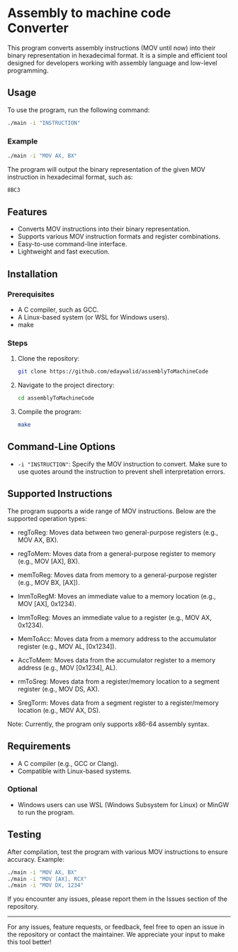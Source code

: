 # Assembly to machine code Converter 

This program converts assembly instructions (MOV until now) into their binary representation in hexadecimal format. It is a simple and efficient tool designed for developers working with assembly language and low-level programming.

## Usage

To use the program, run the following command:

```bash
./main -i "INSTRUCTION"
```

### Example

```bash
./main -i "MOV AX, BX"
```

The program will output the binary representation of the given MOV instruction in hexadecimal format, such as:

```bash
8BC3
```

## Features

- Converts MOV instructions into their binary representation.
- Supports various MOV instruction formats and register combinations.
- Easy-to-use command-line interface.
- Lightweight and fast execution.

## Installation

### Prerequisites

- A C compiler, such as GCC.
- A Linux-based system (or WSL for Windows users).
- make

### Steps

1. Clone the repository:
   ```bash
   git clone https://github.com/edaywalid/assemblyToMachineCode
   ```

2. Navigate to the project directory:
   ```bash
   cd assemblyToMachineCode
   ```

3. Compile the program:
   ```bash
   make
   ```

## Command-Line Options

- `-i "INSTRUCTION"`: Specify the MOV instruction to convert. Make sure to use quotes around the instruction to prevent shell interpretation errors.

## Supported Instructions


The program supports a wide range of MOV instructions. Below are the supported operation types:

- regToReg: Moves data between two general-purpose registers (e.g., MOV AX, BX).

- regToMem: Moves data from a general-purpose register to memory (e.g., MOV [AX], BX).

- memToReg: Moves data from memory to a general-purpose register (e.g., MOV BX, [AX]).
 
- ImmToRegM: Moves an immediate value to a memory location (e.g., MOV [AX], 0x1234).

- ImmToReg: Moves an immediate value to a register (e.g., MOV AX, 0x1234).

- MemToAcc: Moves data from a memory address to the accumulator register (e.g., MOV AL, [0x1234]).

- AccToMem: Moves data from the accumulator register to a memory address (e.g., MOV [0x1234], AL).

- rmToSreg: Moves data from a register/memory location to a segment register (e.g., MOV DS, AX).

- SregTorm: Moves data from a segment register to a register/memory location (e.g., MOV AX, DS).

Note: Currently, the program only supports x86-64 assembly syntax.

## Requirements

- A C compiler (e.g., GCC or Clang).
- Compatible with Linux-based systems. 

### Optional

- Windows users can use WSL (Windows Subsystem for Linux) or MinGW to run the program.

## Testing

After compilation, test the program with various MOV instructions to ensure accuracy. Example:

```bash
./main -i "MOV AX, BX"
./main -i "MOV [AX], RCX"
./main -i "MOV DX, 1234"
```

If you encounter any issues, please report them in the Issues section of the repository.

---

For any issues, feature requests, or feedback, feel free to open an issue in the repository or contact the maintainer. We appreciate your input to make this tool better!
